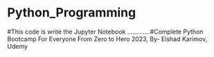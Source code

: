 # Python_Programming
 #This code is write the Jupyter Notebook 
 .............#Complete Python Bootcamp For Everyone From Zero to Hero 2023, By- Elshad Karimov, Udemy
